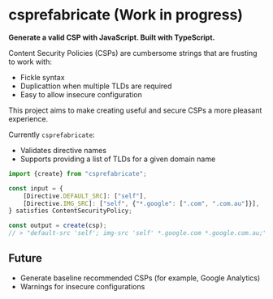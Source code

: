 # csprefabricate (Work in progress)

**Generate a valid CSP with JavaScript. Built with TypeScript.**

Content Security Policies (CSPs) are cumbersome strings that are frusting to work with:

- Fickle syntax
- Duplicattion when multiple TLDs are required
- Easy to allow insecure configuration

This project aims to make creating useful and secure CSPs a more pleasant experience.

Currently `csprefabricate`:

- Validates directive names
- Supports providing a list of TLDs for a given domain name

```typescript
import {create} from "csprefabricate";

const input = {
    [Directive.DEFAULT_SRC]: ["self"],
    [Directive.IMG_SRC]: ["self", {"*.google": [".com", ".com.au"]}],
} satisfies ContentSecurityPolicy;

const output = create(csp);
// > "default-src 'self'; img-src 'self' *.google.com *.google.com.au;",
```

## Future

- Generate baseline recommended CSPs (for example, Google Analytics)
- Warnings for insecure configurations
